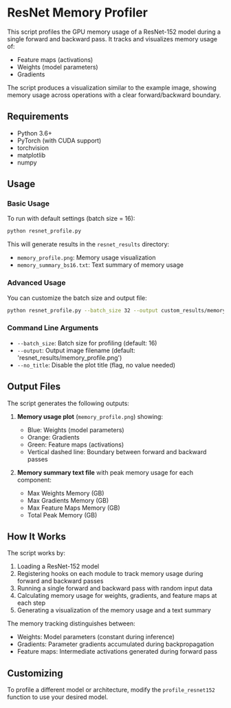 # ResNet Memory Profiler

This script profiles the GPU memory usage of a ResNet-152 model during a single forward and backward pass. It tracks and visualizes memory usage of:
- Feature maps (activations)
- Weights (model parameters)
- Gradients

The script produces a visualization similar to the example image, showing memory usage across operations with a clear forward/backward boundary.

## Requirements

- Python 3.6+
- PyTorch (with CUDA support)
- torchvision
- matplotlib
- numpy

## Usage

### Basic Usage

To run with default settings (batch size = 16):

```bash
python resnet_profile.py
```

This will generate results in the `resnet_results` directory:
- `memory_profile.png`: Memory usage visualization
- `memory_summary_bs16.txt`: Text summary of memory usage

### Advanced Usage

You can customize the batch size and output file:

```bash
python resnet_profile.py --batch_size 32 --output custom_results/memory_profile_bs32.png
```

### Command Line Arguments

- `--batch_size`: Batch size for profiling (default: 16)
- `--output`: Output image filename (default: 'resnet_results/memory_profile.png')
- `--no_title`: Disable the plot title (flag, no value needed)

## Output Files

The script generates the following outputs:

1. **Memory usage plot** (`memory_profile.png`) showing:
   - Blue: Weights (model parameters)
   - Orange: Gradients
   - Green: Feature maps (activations)
   - Vertical dashed line: Boundary between forward and backward passes

2. **Memory summary text file** with peak memory usage for each component:
   - Max Weights Memory (GB)
   - Max Gradients Memory (GB)
   - Max Feature Maps Memory (GB)
   - Total Peak Memory (GB)

## How It Works

The script works by:
1. Loading a ResNet-152 model
2. Registering hooks on each module to track memory usage during forward and backward passes
3. Running a single forward and backward pass with random input data
4. Calculating memory usage for weights, gradients, and feature maps at each step
5. Generating a visualization of the memory usage and a text summary

The memory tracking distinguishes between:
- Weights: Model parameters (constant during inference)
- Gradients: Parameter gradients accumulated during backpropagation
- Feature maps: Intermediate activations generated during forward pass

## Customizing

To profile a different model or architecture, modify the `profile_resnet152` function to use your desired model. 
